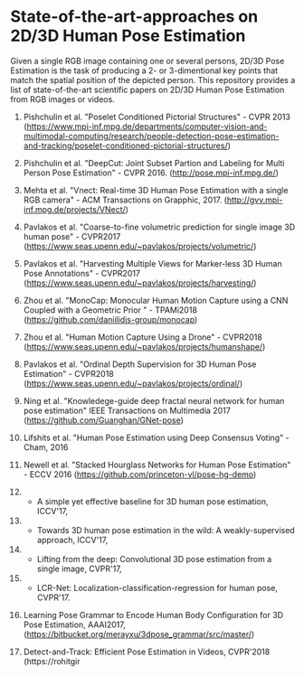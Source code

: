 # State-of-the-art-approaches on 2D/3D Human Pose Estimation
Given a single RGB image containing one or several persons, 2D/3D Pose Estimation is the task of producing a 2- or 3-dimentional key points that match the spatial position of the depicted person. This repository provides a list of state-of-the-art scientific papers on 2D/3D Human Pose Estimation from RGB images or videos. 

1. Pishchulin et al. "Poselet Conditioned Pictorial Structures" - CVPR 2013 (https://www.mpi-inf.mpg.de/departments/computer-vision-and-multimodal-computing/research/people-detection-pose-estimation-and-tracking/poselet-conditioned-pictorial-structures/)

2. Pishchulin et al. "DeepCut: Joint Subset Partion and Labeling for Multi Person Pose Estimation" - CVPR 2016. (http://pose.mpi-inf.mpg.de/)

3. Mehta et al. "Vnect: Real-time 3D Human Pose Estimation with a single RGB camera" - ACM Transactions on Grapphic, 2017. (http://gvv.mpi-inf.mpg.de/projects/VNect/)

4. Pavlakos et al. "Coarse-to-fine volumetric prediction for single image 3D human pose" - CVPR2017 (https://www.seas.upenn.edu/~pavlakos/projects/volumetric/)

5. Pavlakos et al.  "Harvesting Multiple Views for Marker-less 3D Human Pose Annotations" - CVPR2017 (https://www.seas.upenn.edu/~pavlakos/projects/harvesting/)

6. Zhou  et al. "MonoCap: Monocular Human Motion Capture using a CNN Coupled with a Geometric Prior " - TPAMi2018 (https://github.com/daniilidis-group/monocap)

8.  Zhou et al. "Human Motion Capture Using a Drone" - CVPR2018 (https://www.seas.upenn.edu/~pavlakos/projects/humanshape/) 

9.  Pavlakos  et al. "Ordinal Depth Supervision for 3D Human Pose Estimation" - CVPR2018 (https://www.seas.upenn.edu/~pavlakos/projects/ordinal/)

10. Ning et al. "Knowledege-guide deep fractal neural network for human pose estimation" IEEE Transactions on Multimedia 2017 (https://github.com/Guanghan/GNet-pose)

11. Lifshits et al. "Human Pose Estimation using Deep Consensus Voting" - Cham, 2016

12. Newell et al. "Stacked Hourglass Networks for Human Pose Estimation" - ECCV 2016 (https://github.com/princeton-vl/pose-hg-demo)

13. * A simple yet effective baseline for 3D human pose estimation, ICCV'17, 

14. * Towards 3D human pose estimation in the wild: A weakly-supervised approach, ICCV'17,

15.  * Lifting from the deep: Convolutional 3D pose estimation from a single image, CVPR'17, 

16. * LCR-Net: Localization-classification-regression for human pose, CVPR'17.

17. Learning Pose Grammar to Encode Human Body Configuration for 3D Pose Estimation, AAAI2017, (https://bitbucket.org/merayxu/3dpose_grammar/src/master/)

18. Detect-and-Track: Efficient Pose Estimation in Videos, CVPR'2018 (https://rohitgir

